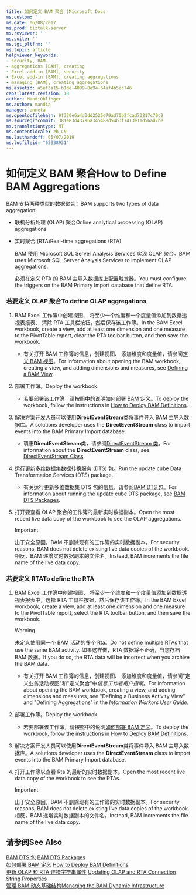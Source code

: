 ```yaml
---
title: 如何定义 BAM 聚合 |Microsoft Docs
ms.custom: ''
ms.date: 06/08/2017
ms.prod: biztalk-server
ms.reviewer: ''
ms.suite: ''
ms.tgt_pltfrm: ''
ms.topic: article
helpviewer_keywords:
- security, BAM
- aggregations [BAM], creating
- Excel add-in [BAM], security
- Excel add-in [BAM], creating aggregations
- managing [BAM], creating aggregations
ms.assetid: a5ef3a15-b1de-4099-8e94-64af4b5ec746
caps.latest.revision: 18
author: MandiOhlinger
ms.author: mandia
manager: anneta
ms.openlocfilehash: 9f330e6a4d3dd2525e79ad70b2fcad73217c70c2
ms.sourcegitcommit: 381e83d43796a345488d54b3f7413e11d56ad7be
ms.translationtype: MT
ms.contentlocale: zh-CN
ms.lasthandoff: 05/07/2019
ms.locfileid: "65338931"
---
```

# <a name="how-to-define-bam-aggregations"></a><span data-ttu-id="929b2-102">如何定义 BAM 聚合</span><span class="sxs-lookup"><span data-stu-id="929b2-102">How to Define BAM Aggregations</span></span>
<span data-ttu-id="929b2-103">BAM 支持两种类型的数据聚合：</span><span class="sxs-lookup"><span data-stu-id="929b2-103">BAM supports two types of data aggregation:</span></span>  
  
- <span data-ttu-id="929b2-104">联机分析处理 (OLAP) 聚合</span><span class="sxs-lookup"><span data-stu-id="929b2-104">Online analytical processing (OLAP) aggregations</span></span>  
  
- <span data-ttu-id="929b2-105">实时聚合 (RTA)</span><span class="sxs-lookup"><span data-stu-id="929b2-105">Real-time aggregations (RTA)</span></span>  
  
  <span data-ttu-id="929b2-106">BAM 使用 Microsoft SQL Server Analysis Services 实现 OLAP 聚合。</span><span class="sxs-lookup"><span data-stu-id="929b2-106">BAM uses Microsoft SQL Server Analysis Services to implement OLAP aggregations.</span></span>  
  
  <span data-ttu-id="929b2-107">必须在定义 RTA 的 BAM 主导入数据库上配置触发器。</span><span class="sxs-lookup"><span data-stu-id="929b2-107">You must configure the triggers on the BAM Primary Import database that define RTA.</span></span>  
  
### <a name="to-define-olap-aggregations"></a><span data-ttu-id="929b2-108">若要定义 OLAP 聚合</span><span class="sxs-lookup"><span data-stu-id="929b2-108">To define OLAP aggregations</span></span>  
  
1.  <span data-ttu-id="929b2-109">BAM Excel 工作簿中创建视图、 将至少一个维度和一个度量值添加到数据透视表报表、 清除 RTA 工具栏按钮，然后保存该工作簿。</span><span class="sxs-lookup"><span data-stu-id="929b2-109">In the BAM Excel workbook, create a view, add at least one dimension and one measure to the PivotTable report, clear the RTA toolbar button, and then save the workbook.</span></span>  
  
    -   <span data-ttu-id="929b2-110">有关打开 BAM 工作簿的信息，创建视图、 添加维度和度量值，请参阅[定义 BAM 视图](../core/defining-a-bam-view.md)。</span><span class="sxs-lookup"><span data-stu-id="929b2-110">For information about opening the BAM workbook, creating a view, and adding dimensions and measures, see [Defining a BAM View](../core/defining-a-bam-view.md).</span></span>  
  
2.  <span data-ttu-id="929b2-111">部署工作簿。</span><span class="sxs-lookup"><span data-stu-id="929b2-111">Deploy the workbook.</span></span>  
  
    -   <span data-ttu-id="929b2-112">若要部署该工作簿，请按照中的说明[如何部署 BAM 定义](../core/how-to-deploy-bam-definitions.md)。</span><span class="sxs-lookup"><span data-stu-id="929b2-112">To deploy the workbook, follow the instructions in [How to Deploy BAM Definitions](../core/how-to-deploy-bam-definitions.md).</span></span>  
  
3.  <span data-ttu-id="929b2-113">解决方案开发人员可以使用**DirectEventStream**类将事件导入 BAM 主导入数据库。</span><span class="sxs-lookup"><span data-stu-id="929b2-113">A solutions developer uses the **DirectEventStream** class to import events into the BAM Primary Import database.</span></span>  
  
    -   <span data-ttu-id="929b2-114">璝惠**DirectEventStream**类，请参阅[DirectEventStream 类](http://msdn.microsoft.com/library/microsoft.biztalk.bam.eventobservation.directeventstream.aspx)。</span><span class="sxs-lookup"><span data-stu-id="929b2-114">For information about the **DirectEventStream** class, see [DirectEventStream Class](http://msdn.microsoft.com/library/microsoft.biztalk.bam.eventobservation.directeventstream.aspx).</span></span>  
  
4.  <span data-ttu-id="929b2-115">运行更新多维数据集数据转换服务 (DTS) 包。</span><span class="sxs-lookup"><span data-stu-id="929b2-115">Run the update cube Data Transformation Services (DTS) package.</span></span>  
  
    -   <span data-ttu-id="929b2-116">有关运行更新多维数据集 DTS 包的信息，请参阅[BAM DTS 包](../core/bam-dts-packages.md)。</span><span class="sxs-lookup"><span data-stu-id="929b2-116">For information about running the update cube DTS package, see [BAM DTS Packages](../core/bam-dts-packages.md).</span></span>  
  
5.  <span data-ttu-id="929b2-117">打开要查看 OLAP 聚合的工作簿的最新实时数据副本。</span><span class="sxs-lookup"><span data-stu-id="929b2-117">Open the most recent live data copy of the workbook to see the OLAP aggregations.</span></span>  
  
    > [!IMPORTANT]
    >  <span data-ttu-id="929b2-118">出于安全原因，BAM 不删除现有的工作簿的实时数据副本。</span><span class="sxs-lookup"><span data-stu-id="929b2-118">For security reasons, BAM does not delete existing live data copies of the workbook.</span></span> <span data-ttu-id="929b2-119">相反，BAM 递增实时数据副本的文件名。</span><span class="sxs-lookup"><span data-stu-id="929b2-119">Instead, BAM increments the file name of the live data copy.</span></span>  
  
### <a name="to-define-the-rta"></a><span data-ttu-id="929b2-120">若要定义 RTA</span><span class="sxs-lookup"><span data-stu-id="929b2-120">To define the RTA</span></span>  
  
1.  <span data-ttu-id="929b2-121">BAM Excel 工作簿中创建视图、 将至少一个维度和一个度量值添加到数据透视表报表中，选择 RTA 工具栏按钮，然后保存该工作簿。</span><span class="sxs-lookup"><span data-stu-id="929b2-121">In the BAM Excel workbook, create a view, add at least one dimension and one measure to the PivotTable report, select the RTA toolbar button, and then save the workbook.</span></span>  
  
    > [!WARNING]
    >  <span data-ttu-id="929b2-122">未定义使用同一个 BAM 活动的多个 Rta。</span><span class="sxs-lookup"><span data-stu-id="929b2-122">Do not define multiple RTAs that use the same BAM activity.</span></span> <span data-ttu-id="929b2-123">如果这样做，RTA 数据将不正确，当您存档 BAM 数据。</span><span class="sxs-lookup"><span data-stu-id="929b2-123">If you do so, the RTA data will be incorrect when you archive the BAM data.</span></span>  
  
    -   <span data-ttu-id="929b2-124">有关打开 BAM 工作簿的信息，创建视图、 添加维度和度量值，请参阅"定义业务活动视图"和"定义聚合"中*信息工作者用户指南*。</span><span class="sxs-lookup"><span data-stu-id="929b2-124">For information about opening the BAM workbook, creating a view, and adding dimensions and measures, see "Defining a Business Activity View" and "Defining Aggregations" in the *Information Workers User Guide*.</span></span>  
  
2.  <span data-ttu-id="929b2-125">部署工作簿。</span><span class="sxs-lookup"><span data-stu-id="929b2-125">Deploy the workbook.</span></span>  
  
    -   <span data-ttu-id="929b2-126">若要部署该工作簿，请按照中的说明[如何部署 BAM 定义](../core/how-to-deploy-bam-definitions.md)。</span><span class="sxs-lookup"><span data-stu-id="929b2-126">To deploy the workbook, follow the instructions in [How to Deploy BAM Definitions](../core/how-to-deploy-bam-definitions.md).</span></span>  
  
3.  <span data-ttu-id="929b2-127">解决方案开发人员可以使用**DirectEventStream**类将事件导入 BAM 主导入数据库。</span><span class="sxs-lookup"><span data-stu-id="929b2-127">A solutions developer uses the **DirectEventStream** class to import events into the BAM Primary Import database.</span></span>  

  
4.  <span data-ttu-id="929b2-128">打开工作簿以查看 Rta 的最新的实时数据副本。</span><span class="sxs-lookup"><span data-stu-id="929b2-128">Open the most recent live data copy of the workbook to see the RTAs.</span></span>  
  
    > [!IMPORTANT]
    >  <span data-ttu-id="929b2-129">出于安全原因，BAM 不删除现有的工作簿的实时数据副本。</span><span class="sxs-lookup"><span data-stu-id="929b2-129">For security reasons, BAM does not delete existing live data copies of the workbook.</span></span> <span data-ttu-id="929b2-130">相反，BAM 递增实时数据副本的文件名。</span><span class="sxs-lookup"><span data-stu-id="929b2-130">Instead, BAM increments the file name of the live data copy.</span></span>  
  
## <a name="see-also"></a><span data-ttu-id="929b2-131">请参阅</span><span class="sxs-lookup"><span data-stu-id="929b2-131">See Also</span></span>  
 <span data-ttu-id="929b2-132">[BAM DTS 包](../core/bam-dts-packages.md) </span><span class="sxs-lookup"><span data-stu-id="929b2-132">[BAM DTS Packages](../core/bam-dts-packages.md) </span></span>  
 <span data-ttu-id="929b2-133">[如何部署 BAM 定义](../core/how-to-deploy-bam-definitions.md) </span><span class="sxs-lookup"><span data-stu-id="929b2-133">[How to Deploy BAM Definitions](../core/how-to-deploy-bam-definitions.md) </span></span>  
 <span data-ttu-id="929b2-134">[更新 OLAP 和 RTA 连接字符串属性](../core/updating-olap-and-rta-connection-string-properties.md) </span><span class="sxs-lookup"><span data-stu-id="929b2-134">[Updating OLAP and RTA Connection String Properties](../core/updating-olap-and-rta-connection-string-properties.md) </span></span>  
 [<span data-ttu-id="929b2-135">管理 BAM 动态基础结构</span><span class="sxs-lookup"><span data-stu-id="929b2-135">Managing the BAM Dynamic Infrastructure</span></span>](../core/managing-the-bam-dynamic-infrastructure.md)